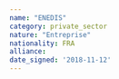 ```yaml
---
name: "ENEDIS"
category: private_sector
nature: "Entreprise"
nationality: FRA
alliance: 
date_signed: '2018-11-12'
---
```

    